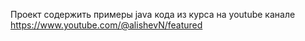 Проект содержить примеры java кода из курса на youtube канале https://www.youtube.com/@alishevN/featured
